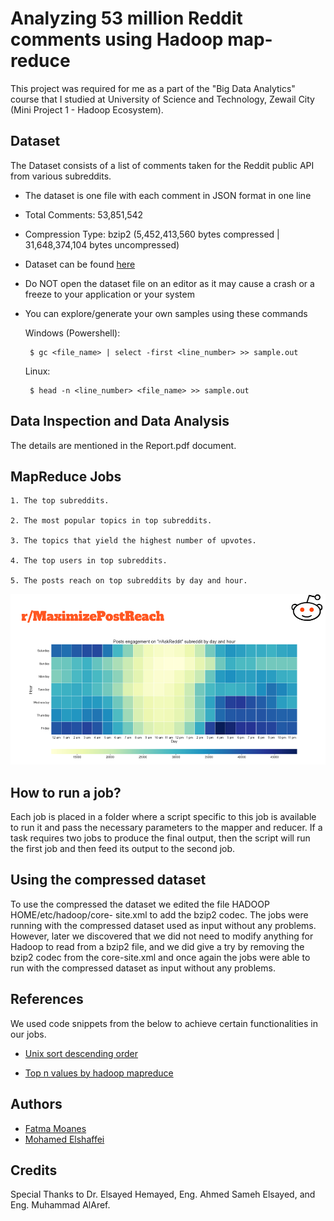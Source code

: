 
# Analyzing 53 million Reddit comments using Hadoop map-reduce

This project was required for me as a part of the "Big Data Analytics" course that I studied at University of Science and Technology, Zewail City (Mini Project 1 - Hadoop Ecosystem).
## Dataset
The Dataset consists of a list of comments taken for the Reddit public API from various subreddits. 
- The dataset is one file with each comment in JSON format in one line
- Total Comments: 53,851,542 
- Compression Type: bzip2 (5,452,413,560 bytes compressed | 31,648,374,104 bytes uncompressed) 
- Dataset can be found [here](https://drive.google.com/file/d/1-D_uHkn37M5ptWVQl8a5-q8NBv9jaLWr/view?usp=sharing) 
- Do NOT open the dataset file on an editor as it may cause a crash or a freeze to your application or your system 
- You can explore/generate your own samples using these commands

    Windows (Powershell): 

       $ gc <file_name> | select -first <line_number> >> sample.out

    Linux: 
    
       $ head -n <line_number> <file_name> >> sample.out


## Data Inspection and Data Analysis
The details are mentioned in the Report.pdf document.
## MapReduce Jobs

    1. The top subreddits.

    2. The most popular topics in top subreddits.

    3. The topics that yield the highest number of upvotes.

    4. The top users in top subreddits.

    5. The posts reach on top subreddits by day and hour.
    
   ![A heatmap showing the posts engagement on "r/AskReddit" subreddit](post_reach.PNG)


## How to run a job?

Each job is placed in a folder where a script specific to this job is available to run
it and pass the necessary parameters to the mapper and reducer. If a task requires
two jobs to produce the final output, then the script will run the first job and then
feed its output to the second job.
## Using the compressed dataset

To use the compressed the dataset we edited the file HADOOP HOME/etc/hadoop/core-
site.xml to add the bzip2 codec. The jobs were running with the compressed dataset
used as input without any problems. However, later we discovered that we did not
need to modify anything for Hadoop to read from a bzip2 file, and we did give a try
by removing the bzip2 codec from the core-site.xml and once again the jobs were
able to run with the compressed dataset as input without any problems.
## References

We used code snippets from the below to achieve certain functionalities in our jobs.

- [Unix sort descending order](https://stackoverflow.com/questions/11957845/unix-sort-descending-order)

- [Top n values by hadoop mapreduce](https://stackoverflow.com/questions/20583211/top-n-values-by-hadoop-map-reduce-code)
## Authors

- [Fatma Moanes](https://github.com/Fatma-Moanes)
- [Mohamed Elshaffei](https://github.com/mo-shaffei)

## Credits
Special Thanks to Dr. Elsayed Hemayed, Eng. Ahmed Sameh Elsayed, and Eng. Muhammad AlAref.
